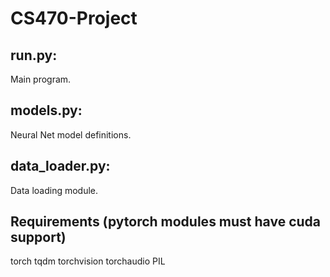 # CS470-Project

## run.py:
  Main program.
 
## models.py:
  Neural Net model definitions.

## data_loader.py:
  Data loading module.

## Requirements (pytorch modules must have cuda support)
torch
tqdm
torchvision
torchaudio
PIL
